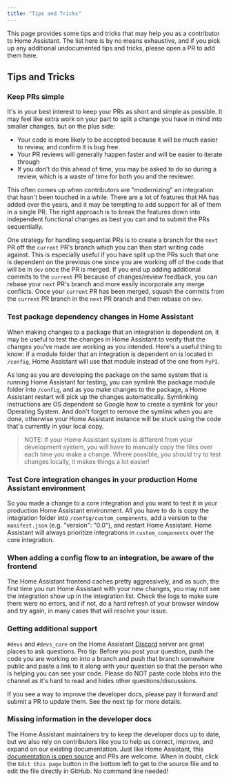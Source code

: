 ```yaml
---
title: "Tips and Tricks"
---
```


This page provides some tips and tricks that may help you as a contributor to Home Assistant. The list here is by no means exhaustive, and if you pick up any additional undocumented tips and tricks, please open a PR to add them here.

## Tips and Tricks

### Keep PRs simple

It's in your best interest to keep your PRs as short and simple as possible. It may feel like extra work on your part to split a change you have in mind into smaller changes, but on the plus side:

- Your code is more likely to be accepted because it will be much easier to review, and confirm it is bug free.
- Your PR reviews will generally happen faster and will be easier to iterate through
- If you don't do this ahead of time, you may be asked to do so during a review, which is a waste of time for both you and the reviewer.

This often comes up when contributors are "modernizing" an integration that hasn't been touched in a while. There are a lot of features that HA has added over the years, and it may be tempting to add support for all of them in a single PR. The right approach is to break the features down into independent functional changes as best you can and to submit the PRs sequentially.

One strategy for handling sequential PRs is to create a branch for the `next` PR off the `current` PR's branch which you can then start writing code against. This is especially useful if you have split up the PRs such that one is dependent on the previous one since you are working off of the code that will be in `dev` once the PR is merged. If you end up adding additional commits to the `current` PR because of changes/review feedback, you can rebase your `next` PR's branch and more easily incorporate any merge conflicts. Once your `current` PR has been merged, squash the commits from the `current` PR branch in the `next` PR branch and then rebase on `dev`.

### Test package dependency changes in Home Assistant

When making changes to a package that an integration is dependent on, it may be useful to test the changes in Home Assistant to verify that the changes you've made are working as you intended. Here's a useful thing to know: if a module folder that an integration is dependent on is located in `/config`, Home Assistant will use that module instead of the one from `PyPI`.

As long as you are developing the package on the same system that is running Home Assistant for testing, you can symlink the package module folder into `/config`, and as you make changes to the package, a Home Assistant restart will pick up the changes automatically. Symlinking instructions are OS dependent so Google how to create a symlink for your Operating System. And don't forget to remove the symlink when you are done, otherwise your Home Assistant instance will be stuck using the code that's currently in your local copy.

> NOTE: If your Home Assistant system is different from your development system, you will have to manually copy the files over each time you make a change. Where possible, you should try to test changes locally, it makes things a lot easier!

### Test Core integration changes in your production Home Assistant environment

So you made a change to a core integration and you want to test it in your production Home Assistant environment. All you have to do is copy the integration folder into `/config/custom_components`, add a version to the `manifest.json` (e.g. "version": "0.0"), and restart Home Assistant. Home Assistant will always prioritize integrations in `custom_components` over the core integration.

### When adding a config flow to an integration, be aware of the frontend

The Home Assistant frontend caches pretty aggressively, and as such, the first time you run Home Assistant with your new changes, you may not see the integration show up in the integration list. Check the logs to make sure there were no errors, and if not, do a hard refresh of your browser window and try again, in many cases that will resolve your issue.

### Getting additional support

`#devs` and `#devs_core` on the Home Assistant [Discord](https://www.home-assistant.io/join-chat/) server are great places to ask questions. Pro tip: Before you post your question, push the code you are working on into a branch and push that branch somewhere public and paste a link to it along with your question so that the person who is helping you can see your code. Please do NOT paste code blobs into the channel as it's hard to read and hides other questions/discussions.

If you see a way to improve the developer docs, please pay it forward and submit a PR to update them. See the next tip for more details.

### Missing information in the developer docs

The Home Assistant maintainers try to keep the developer docs up to date, but we also rely on contributors like you to help us correct, improve, and expand on our existing documentation. Just like Home Assistant, this [documentation is open source](https://github.com/home-assistant/developers.home-assistant) and PRs are welcome. When in doubt, click the `Edit this page` button in the bottom left to get to the source file and to edit the file directly in GitHub. No command line needed!
